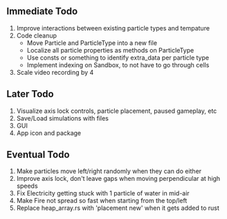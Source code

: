 ## Immediate Todo
1. Improve interactions between existing particle types and tempature
2. Code cleanup
    * Move Particle and ParticleType into a new file
    * Localize all particle properties as methods on ParticleType
    * Use consts or something to identify extra_data per particle type
    * Implement indexing on Sandbox, to not have to go through cells
3. Scale video recording by 4

## Later Todo
1. Visualize axis lock controls, particle placement, paused gameplay, etc
2. Save/Load simulations with files
3. GUI
4. App icon and package

## Eventual Todo
1. Make particles move left/right randomly when they can do either
2. Improve axis lock, don't leave gaps when moving perpendicular at high speeds
3. Fix Electricity getting stuck with 1 particle of water in mid-air
4. Make Fire not spread so fast when starting from the top/left
5. Replace heap_array.rs with 'placement new' when it gets added to rust